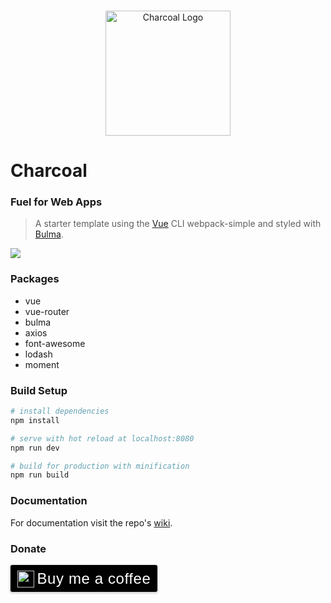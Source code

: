 <p align="center">
    <br>
    <img width="200" src="https://raw.githubusercontent.com/setholito/charcoal/master/src/assets/charcoal-logo.png" alt="Charcoal Logo">
    <br>
</p>

# Charcoal

### Fuel for Web Apps

> A starter template using the [Vue](http://vuejs.org/) CLI webpack-simple and styled with [Bulma](http://bulma.io/).

<img src="https://res.cloudinary.com/setholito/image/upload/v1518378200/charcoal/charcoal-sample.png" />

### Packages

* vue
* vue-router
* bulma
* axios
* font-awesome
* lodash
* moment

### Build Setup

``` bash
# install dependencies
npm install

# serve with hot reload at localhost:8080
npm run dev

# build for production with minification
npm run build
```

### Documentation

For documentation visit the repo's [wiki](https://github.com/setholito/charcoal/wiki).

### Donate

<style>.bmc-button img{width: 27px !important;margin-bottom: 3px !important;box-shadow: none !important;border: none !important;vertical-align: middle !important;}.bmc-button{line-height: 41px !important;height:41px !important;text-decoration: none !important;display:inline-block !important;color:#ffffff !important;background-color:#000000 !important;border-radius: 3px !important;border: 1px solid transparent !important;padding: 0px 9.5px !important;font-size: 24px !important;letter-spacing: 0.6px !important;box-shadow: 0px 1px 2px rgba(190, 190, 190, 0.5) !important;-webkit-box-shadow: 0px 1px 2px 2px rgba(190, 190, 190, 0.5) !important;-o-transition: 0.3s all linear !important;-moz-transition: 0.3s all linear !important;-webkit-transition: 0.3s all linear !important;-ms-transition: 0.3s all linear !important;transition: 0.3s all linear !important;margin: 0 auto !important;font-family:"Cookie",sans-serif !important;}.bmc-button:hover, .bmc-button:active, .bmc-button:focus {-webkit-box-shadow: 0 4px 16px 0 rgba(190, 190, 190,.45) !important;text-decoration: none !important;box-shadow: 0 4px 16px 0 rgba(190, 190, 190,.45) !important;opacity: 0.85 !important;color:#ffffff !important;}</style><link href="https://fonts.googleapis.com/css?family=Cookie" rel="stylesheet"><a class="bmc-button" target="_blank" href="https://www.buymeacoffee.com/setholito"><img src="https://www.buymeacoffee.com/assets/img/BMC-btn-logo.svg" alt="Buy me a coffee"><span style="margin-left:5px">Buy me a coffee</span></a>